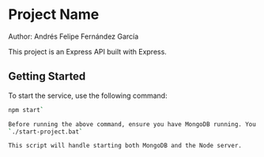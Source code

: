 # Project Name

Author: Andrés Felipe Fernández García

This project is an Express API built with Express.

## Getting Started

To start the service, use the following command:

```bash
npm start`

Before running the above command, ensure you have MongoDB running. You can use the script start-project.bat to automate this process:
`./start-project.bat`

This script will handle starting both MongoDB and the Node server.
